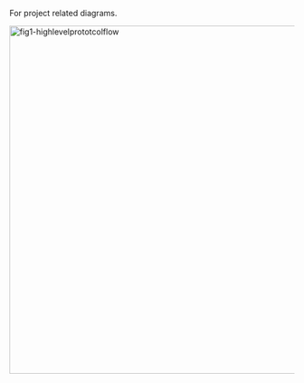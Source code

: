 For project related diagrams.

<img width="615" alt="fig1-highlevelprototcolflow" src="https://cloud.githubusercontent.com/assets/2357755/25596736/c09f8d12-2e98-11e7-82c1-af36c4478bf6.png">
